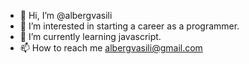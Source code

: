- 👋 Hi, I’m @albergvasili
- 👀 I’m interested in starting a career as a programmer.
- 🌱 I’m currently learning javascript.
- 📫 How to reach me albergvasili@gmail.com

<!---
albergvasili/albergvasili is a ✨ special ✨ repository because its `README.md` (this file) appears on your GitHub profile.
You can click the Preview link to take a look at your changes.
--->
